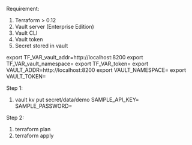 Requirement:
  1. Terraform > 0.12
  2. Vault server (Enterprise Edition)
  3. Vault CLI
  4. Vault token
  5. Secret stored in vault

export TF_VAR_vault_addr=http://localhost:8200
export TF_VAR_vault_namespace=<my project namespace>
export TF_VAR_token=<my vault token>
export VAULT_ADDR=http://localhost:8200
export VAULT_NAMESPACE=<my project namespace>
export VAULT_TOKEN=<my vault token>


Step 1:
  1. vault kv put secret/data/demo SAMPLE_API_KEY=<this is my super api key id> SAMPLE_PASSWORD=<this is my super secret>

Step 2:
  1. terraform plan
  2. terraform apply